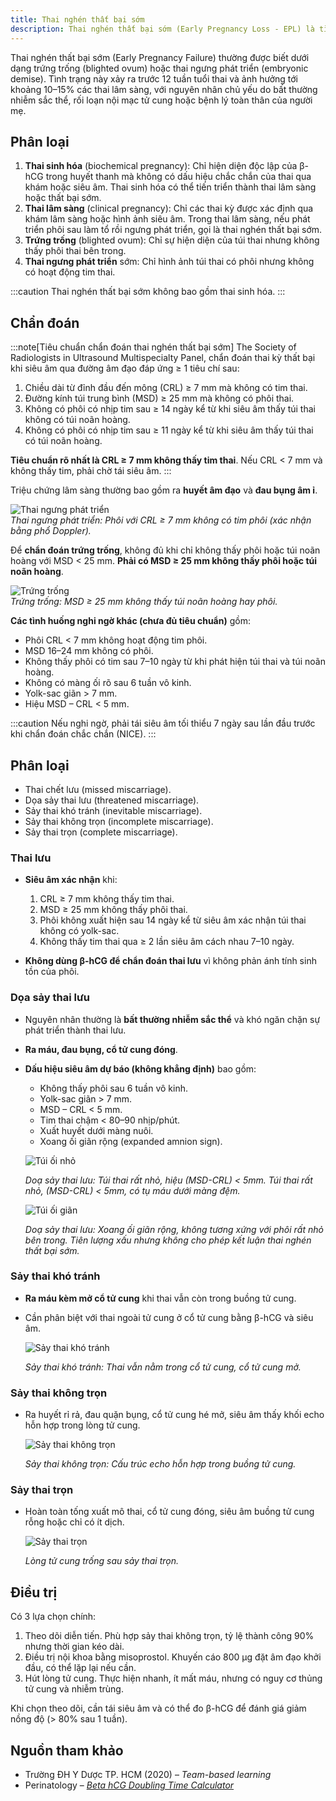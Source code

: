 ```yaml
---
title: Thai nghén thất bại sớm
description: Thai nghén thất bại sớm (Early Pregnancy Loss - EPL) là tình trạng thai lâm sàng được xác định qua siêu âm hoặc khám phụ khoa có dấu hiệu thai không phát triển.
---
```


Thai nghén thất bại sớm (Early Pregnancy Failure) thường được biết dưới dạng trứng trống (blighted ovum) hoặc thai ngưng phát triển (embryonic demise). Tình trạng này xảy ra trước 12 tuần tuổi thai và ảnh hưởng tới khoảng 10–15% các thai lâm sàng, với nguyên nhân chủ yếu do bất thường nhiễm sắc thể, rối loạn nội mạc tử cung hoặc bệnh lý toàn thân của người mẹ.

## Phân loại

1. **Thai sinh hóa** (biochemical pregnancy): Chỉ hiện diện độc lập của β-hCG trong huyết thanh mà không có dấu hiệu chắc chắn của thai qua khám hoặc siêu âm. Thai sinh hóa có thể tiến triển thành thai lâm sàng hoặc thất bại sớm.
2. **Thai lâm sàng** (clinical pregnancy): Chỉ các thai kỳ được xác định qua khám lâm sàng hoặc hình ảnh siêu âm. Trong thai lâm sàng, nếu phát triển phôi sau làm tổ rồi ngưng phát triển, gọi là thai nghén thất bại sớm.
3. **Trứng trống** (blighted ovum): Chỉ sự hiện diện của túi thai nhưng không thấy phôi thai bên trong.
4. **Thai ngưng phát triển** sớm: Chỉ hình ảnh túi thai có phôi nhưng không có hoạt động tim thai.

:::caution
Thai nghén thất bại sớm không bao gồm thai sinh hóa.
:::

## Chẩn đoán

:::note[Tiêu chuẩn chẩn đoán thai nghén thất bại sớm]
The Society of Radiologists in Ultrasound Multispecialty Panel, chẩn đoán thai kỳ thất bại khi siêu âm qua đường âm đạo đáp ứng ≥ 1 tiêu chí sau:

1. Chiều dài từ đỉnh đầu đến mông (CRL) ≥ 7 mm mà không có tim thai.
2. Đường kính túi trung bình (MSD) ≥ 25 mm mà không có phôi thai.
3. Không có phôi có nhịp tim sau ≥ 14 ngày kể từ khi siêu âm thấy túi thai không có túi noãn hoàng.
4. Không có phôi có nhịp tim sau ≥ 11 ngày kể từ khi siêu âm thấy túi thai có túi noãn hoàng.

**Tiêu chuẩn rõ nhất là CRL ≥ 7 mm không thấy tim thai**. Nếu CRL < 7 mm và không thấy tim, phải chờ tái siêu âm.
:::

Triệu chứng lâm sàng thường bao gồm ra **huyết âm đạo** và **đau bụng âm ỉ**.

![Thai ngưng phát triển](./_images/thai-that-bai-som/thai-ngung-phat-trien.png)  
_Thai ngưng phát triển: Phôi với CRL ≥ 7 mm không có tim phôi (xác nhận bằng phổ Doppler)._

Để **chẩn đoán trứng trống**, không đủ khi chỉ không thấy phôi hoặc túi noãn hoàng với MSD < 25 mm. **Phải có MSD ≥ 25 mm không thấy phôi hoặc túi noãn hoàng**.

![Trứng trống](./_images/thai-that-bai-som/trung-trong.png)  
_Trứng trống: MSD ≥ 25 mm không thấy túi noãn hoàng hay phôi._

**Các tình huống nghi ngờ khác (chưa đủ tiêu chuẩn)** gồm:

- Phôi CRL < 7 mm không hoạt động tim phôi.
- MSD 16–24 mm không có phôi.
- Không thấy phôi có tim sau 7–10 ngày từ khi phát hiện túi thai và túi noãn hoàng.
- Không có màng ối rõ sau 6 tuần vô kinh.
- Yolk-sac giãn > 7 mm.
- Hiệu MSD – CRL < 5 mm.

:::caution
Nếu nghi ngờ, phải tái siêu âm tối thiểu 7 ngày sau lần đầu trước khi chẩn đoán chắc chắn (NICE).
:::

## Phân loại

- Thai chết lưu (missed miscarriage).
- Dọa sảy thai lưu (threatened miscarriage).
- Sảy thai khó tránh (inevitable miscarriage).
- Sảy thai không trọn (incomplete miscarriage).
- Sảy thai trọn (complete miscarriage).

### Thai lưu

- **Siêu âm xác nhận** khi:

  1. CRL ≥ 7 mm không thấy tim thai.
  2. MSD ≥ 25 mm không thấy phôi thai.
  3. Phôi không xuất hiện sau 14 ngày kể từ siêu âm xác nhận túi thai không có yolk-sac.
  4. Không thấy tim thai qua ≥ 2 lần siêu âm cách nhau 7–10 ngày.

- **Không dùng β-hCG để chẩn đoán thai lưu** vì không phản ánh tính sinh tồn của phôi.

### Dọa sảy thai lưu

- Nguyên nhân thường là **bất thường nhiễm sắc thể** và khó ngăn chặn sự phát triển thành thai lưu.
- **Ra máu, đau bụng, cổ tử cung đóng**.
- **Dấu hiệu siêu âm dự báo (không khẳng định)** bao gồm:

  - Không thấy phôi sau 6 tuần vô kinh.
  - Yolk-sac giãn > 7 mm.
  - MSD – CRL < 5 mm.
  - Tim thai chậm < 80–90 nhịp/phút.
  - Xuất huyết dưới màng nuôi.
  - Xoang ối giãn rộng (expanded amnion sign).

  ![Túi ối nhỏ](./_images/thai-that-bai-som/doa-say-thai-luu-tui-oi-nho.png)

  _Doạ sảy thai lưu: Túi thai rất nhỏ, hiệu (MSD-CRL) < 5mm. Túi thai rất nhỏ, (MSD-CRL) < 5mm, có tụ máu dưới màng đệm._

  ![Túi ối giãn](./_images/thai-that-bai-som/doa-say-thai-luu-tui-oi-gian.png)

  _Doạ sảy thai lưu: Xoang ối giãn rộng, không tương xứng với phôi rất nhỏ bên trong. Tiên lượng xấu nhưng không cho phép kết luận thai nghén thất bại sớm._

### Sảy thai khó tránh

- **Ra máu kèm mở cổ tử cung** khi thai vẫn còn trong buồng tử cung.
- Cần phân biệt với thai ngoài tử cung ở cổ tử cung bằng β-hCG và siêu âm.

  ![Sảy thai khó tránh](./_images/thai-that-bai-som/say-thai-kho-tranh.png)

  _Sảy thai khó tránh: Thai vẫn nằm trong cổ tử cung, cổ tử cung mở._

### Sảy thai không trọn

- Ra huyết rỉ rả, đau quặn bụng, cổ tử cung hé mở, siêu âm thấy khối echo hỗn hợp trong lòng tử cung.

  ![Sảy thai không trọn](./_images/thai-that-bai-som/say-thai-khong-tron.png)

  _Sảy thai không trọn: Cấu trúc echo hỗn hợp trong buồng tử cung._

### Sảy thai trọn

- Hoàn toàn tống xuất mô thai, cổ tử cung đóng, siêu âm buồng tử cung rỗng hoặc chỉ có ít dịch.

  ![Sảy thai trọn](./_images/thai-that-bai-som/say-thai-tron.jpeg)

  _Lòng tử cung trống sau sảy thai trọn._

## Điều trị

Có 3 lựa chọn chính:

1. Theo dõi diễn tiến. Phù hợp sảy thai không trọn, tỷ lệ thành công 90% nhưng thời gian kéo dài.
2. Điều trị nội khoa bằng misoprostol. Khuyến cáo 800 µg đặt âm đạo khởi đầu, có thể lặp lại nếu cần.
3. Hút lòng tử cung. Thực hiện nhanh, ít mất máu, nhưng có nguy cơ thủng tử cung và nhiễm trùng.

Khi chọn theo dõi, cần tái siêu âm và có thể đo β-hCG để đánh giá giảm nồng độ (> 80% sau 1 tuần).

## Nguồn tham khảo

- Trường ĐH Y Dược TP. HCM (2020) – _Team-based learning_
- Perinatology – [_Beta hCG Doubling Time Calculator_](https://perinatology.com/calculators/betahCG.htm)
